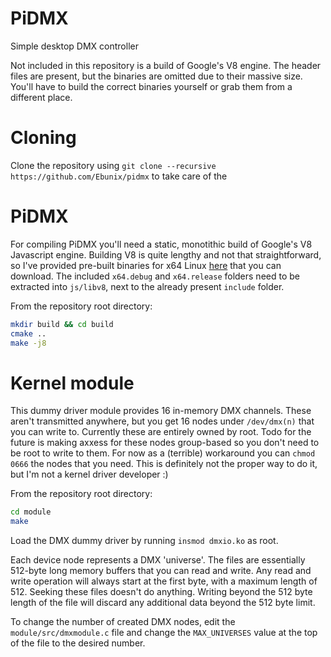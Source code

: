 # PiDMX
Simple desktop DMX controller

Not included in this repository is a build of Google's V8 engine. The header files are present, but the binaries are omitted due to their massive size.
You'll have to build the correct binaries yourself or grab them from a different place. 

# Cloning
Clone the repository using `git clone --recursive https://github.com/Ebunix/pidmx` to take care of the 

# PiDMX
For compiling PiDMX you'll need a static, monotithic build of Google's V8 Javascript engine. Building V8 is quite lengthy and not that straightforward, so I've provided pre-built binaries for x64 Linux [here](https://static.itsebu.net/v8.tar.gz) that you can download. The included `x64.debug` and `x64.release` folders need to be extracted into `js/libv8`, next to the already present `include` folder.

From the repository root directory:
```bash
mkdir build && cd build
cmake ..
make -j8
```

# Kernel module
This dummy driver module provides 16 in-memory DMX channels. These aren't transmitted anywhere, but you get 16 nodes under `/dev/dmx(n)` that you can write to. Currently these are entirely owned by root. Todo for the future is making axxess for these nodes group-based so you don't need to be root to write to them. For now as a (terrible) workaround you can `chmod 0666` the nodes that you need. This is definitely not the proper way to do it, but I'm not a kernel driver developer :)

From the repository root directory:
```bash
cd module
make
```

Load the DMX dummy driver by running `insmod dmxio.ko` as root.

Each device node represents a DMX 'universe'. The files are essentially 512-byte long memory buffers that you can read and write. Any read and write operation will always start at the first byte, with a maximum length of 512. Seeking these files doesn't do anything. Writing beyond the 512 byte length of the file will discard any additional data beyond the 512 byte limit.

To change the number of created DMX nodes, edit the `module/src/dmxmodule.c` file and change the `MAX_UNIVERSES` value at the top of the file to the desired number.
